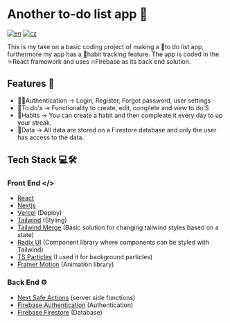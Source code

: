 # Another to-do list app 📝
[![en](https://img.shields.io/badge/lang-en-red.svg)](https://github.com/Miraneek/another_to-do_list_app/blob/master/README.md)
[![cz](https://img.shields.io/badge/lang-cz-blue.svg)](https://github.com/Miraneek/another_to-do_list_app/blob/master/README-cz.md)

This is my take on a basic coding project of making a 📝to do list app, furthermore my app has a 🔄habit tracking feature. The app is coded in the ⚛️React framework and uses 🔥Firebase as its back end solution.

## Features 🚀

- 👨‍💼Authentication -> Login, Register, Forgot password, user settings
- 📝To do's -> Functionality to create, edit, complete and view to do'S
- 🔄Habits -> You can create a habit and then compleate it every day to up your streak.
- 💾Data -> All data are stored on a Firestore database and only the user has access to the data.

## Tech Stack 💻🛠️

### Front End </>

- [React](https://react.dev)
- [Nextjs](https://nextjs.org)
- [Vercel](https://vercel.com) (Deploy)
- [Tailwind](https://tailwindcss.com) (Styling)
- [Tailwind Merge](https://www.npmjs.com/package/tailwind-merge) (Basic solution for changing tailwind styles based on a state)
- [Radix UI](https://www.radix-ui.com) (Component library where components can be styled with Tailwind)
- [TS Particles](https://particles.js.org) (I used it for background particles)
- [Framer Motion](https://www.framer.com/motion/) (Animation library)

### Back End ⚙️

- [Next Safe Actions](https://next-safe-action.dev) (server side functions)
- [Firebase Authentication](https://firebase.google.com/docs/auth) (Authentication)
- [Firebase Firestore](https://firebase.google.com/docs/firestore) (Database)
